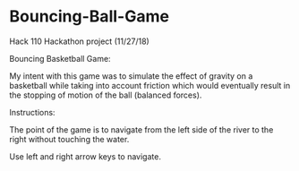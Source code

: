 # Bouncing-Ball-Game

Hack 110 Hackathon project (11/27/18)

Bouncing Basketball Game:

My intent with this game was to simulate the effect of gravity on a basketball
while taking into account friction which would eventually result in the stopping
of motion of the ball (balanced forces).


Instructions:

The point of the game is to navigate from the left side of the river 
to the right without touching the water.

Use left and right arrow keys to navigate.
